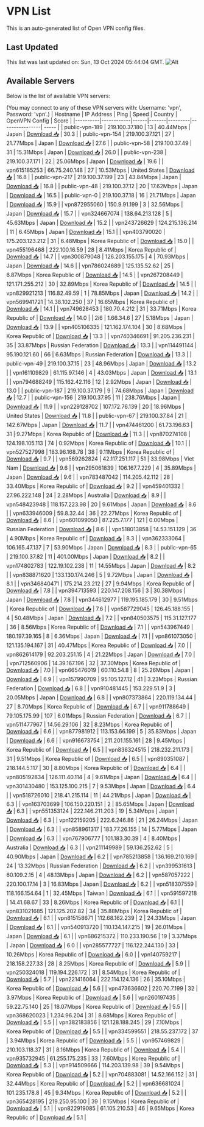 # VPN List

This is an auto-generated list of Open VPN config files.

## Last Updated

This list was last updated on: Sun, 13 Oct 2024 05:44:04 GMT.
![Alt](https://repobeats.axiom.co/api/embed/186b98318ef1479477931607c1ad7d823f12451f.svg "Repobeats analytics image")

## Available Servers

Below is the list of available VPN servers:

(You may connect to any of these VPN servers with: Username: 'vpn', Password: 'vpn'.)
| Hostname | IP Address | Ping | Speed | Country | OpenVPN Config | Score |
|----------|------------|------|-------|---------|----------------| ----- |
| public-vpn-189 | 219.100.37.180 | 13 | 40.44Mbps | Japan | [Download 📥](./configs/server_0_JP.ovpn) | 30.3 |
| public-vpn-154 | 219.100.37.121 | 27 | 21.77Mbps | Japan | [Download 📥](./configs/server_1_JP.ovpn) | 27.6 |
| public-vpn-58 | 219.100.37.49 | 31 | 15.31Mbps | Japan | [Download 📥](./configs/server_2_JP.ovpn) | 26.0 |
| public-vpn-238 | 219.100.37.171 | 22 | 25.06Mbps | Japan | [Download 📥](./configs/server_3_JP.ovpn) | 19.6 |
| vpn615185253 | 66.75.240.148 | 27 | 10.53Mbps | United States | [Download 📥](./configs/server_4_US.ovpn) | 16.8 |
| public-vpn-217 | 219.100.37.199 | 23 | 43.84Mbps | Japan | [Download 📥](./configs/server_5_JP.ovpn) | 16.8 |
| public-vpn-48 | 219.100.37.12 | 20 | 17.62Mbps | Japan | [Download 📥](./configs/server_6_JP.ovpn) | 16.5 |
| public-vpn-0 | 219.100.37.18 | 16 | 21.71Mbps | Japan | [Download 📥](./configs/server_7_JP.ovpn) | 15.9 |
| vpn872955060 | 150.9.91.199 | 3 | 32.56Mbps | Japan | [Download 📥](./configs/server_8_JP.ovpn) | 15.7 |
| vpn324667074 | 138.64.213.128 | 5 | 45.63Mbps | Japan | [Download 📥](./configs/server_9_JP.ovpn) | 15.2 |
| vpn243726629 | 124.215.136.214 | 11 | 6.45Mbps | Japan | [Download 📥](./configs/server_10_JP.ovpn) | 15.1 |
| vpn403790020 | 175.203.123.212 | 31 | 6.48Mbps | Korea Republic of | [Download 📥](./configs/server_11_KR.ovpn) | 15.0 |
| vpn455196468 | 222.100.16.59 | 28 | 8.41Mbps | Korea Republic of | [Download 📥](./configs/server_12_KR.ovpn) | 14.7 |
| vpn300879048 | 126.203.155.175 | 4 | 70.93Mbps | Japan | [Download 📥](./configs/server_13_JP.ovpn) | 14.6 |
| vpn786024689 | 125.135.52.62 | 25 | 6.87Mbps | Korea Republic of | [Download 📥](./configs/server_14_KR.ovpn) | 14.5 |
| vpn267208449 | 121.171.255.212 | 30 | 32.89Mbps | Korea Republic of | [Download 📥](./configs/server_15_KR.ovpn) | 14.5 |
| vpn829921213 | 116.82.49.59 | 1 | 78.85Mbps | Japan | [Download 📥](./configs/server_16_JP.ovpn) | 14.2 |
| vpn569941721 | 14.38.102.250 | 37 | 16.65Mbps | Korea Republic of | [Download 📥](./configs/server_17_KR.ovpn) | 14.1 |
| vpn749628453 | 180.70.4.212 | 31 | 33.71Mbps | Korea Republic of | [Download 📥](./configs/server_18_KR.ovpn) | 14.0 |
| 2i6 | 1.66.34.6 | 27 | 5.18Mbps | Japan | [Download 📥](./configs/server_19_JP.ovpn) | 13.9 |
| vpn405106335 | 121.162.174.104 | 30 | 8.68Mbps | Korea Republic of | [Download 📥](./configs/server_20_KR.ovpn) | 13.3 |
| vpn740346691 | 91.205.236.231 | 35 | 33.87Mbps | Russian Federation | [Download 📥](./configs/server_21_RU.ovpn) | 13.3 |
| vpn114491144 | 95.190.121.60 | 66 | 6.63Mbps | Russian Federation | [Download 📥](./configs/server_22_RU.ovpn) | 13.3 |
| public-vpn-49 | 219.100.37.15 | 23 | 48.96Mbps | Japan | [Download 📥](./configs/server_23_JP.ovpn) | 13.2 |
| vpn161109829 | 61.115.97.146 | 4 | 43.03Mbps | Japan | [Download 📥](./configs/server_24_JP.ovpn) | 13.1 |
| vpn794688249 | 115.162.42.116 | 12 | 2.92Mbps | Japan | [Download 📥](./configs/server_25_JP.ovpn) | 13.0 |
| public-vpn-187 | 219.100.37.179 | 9 | 74.68Mbps | Japan | [Download 📥](./configs/server_26_JP.ovpn) | 12.7 |
| public-vpn-156 | 219.100.37.95 | 11 | 238.76Mbps | Japan | [Download 📥](./configs/server_27_JP.ovpn) | 11.9 |
| vpn229128702 | 107.172.76.139 | 20 | 18.96Mbps | United States | [Download 📥](./configs/server_28_US.ovpn) | 11.8 |
| public-vpn-67 | 219.100.37.84 | 21 | 142.67Mbps | Japan | [Download 📥](./configs/server_29_JP.ovpn) | 11.7 |
| vpn474461200 | 61.73.196.63 | 31 | 9.27Mbps | Korea Republic of | [Download 📥](./configs/server_30_KR.ovpn) | 11.3 |
| vpn870274108 | 124.198.105.113 | 74 | 0.92Mbps | Korea Republic of | [Download 📥](./configs/server_31_KR.ovpn) | 10.1 |
| vpn527527998 | 183.96.168.78 | 38 | 9.11Mbps | Korea Republic of | [Download 📥](./configs/server_32_KR.ovpn) | 9.7 |
| vpn569262824 | 42.117.251.117 | 51 | 33.98Mbps | Viet Nam | [Download 📥](./configs/server_33_VN.ovpn) | 9.6 |
| vpn295061839 | 106.167.7.229 | 4 | 35.89Mbps | Japan | [Download 📥](./configs/server_34_JP.ovpn) | 9.6 |
| vpn783487042 | 114.205.42.112 | 28 | 33.40Mbps | Korea Republic of | [Download 📥](./configs/server_35_KR.ovpn) | 9.2 |
| vpn459401332 | 27.96.222.148 | 24 | 2.28Mbps | Australia | [Download 📥](./configs/server_36_AU.ovpn) | 8.9 |
| vpn548423948 | 118.157.223.98 | 20 | 9.61Mbps | Japan | [Download 📥](./configs/server_37_JP.ovpn) | 8.6 |
| vpn633946009 | 59.8.32.44 | 36 | 22.27Mbps | Korea Republic of | [Download 📥](./configs/server_38_KR.ovpn) | 8.6 |
| vpn601099050 | 87.225.7.177 | 121 | 0.00Mbps | Russian Federation | [Download 📥](./configs/server_39_RU.ovpn) | 8.6 |
| vpn518013858 | 14.53.151.129 | 36 | 4.90Mbps | Korea Republic of | [Download 📥](./configs/server_40_KR.ovpn) | 8.3 |
| vpn362333064 | 106.165.47.137 | 7 | 53.90Mbps | Japan | [Download 📥](./configs/server_41_JP.ovpn) | 8.3 |
| public-vpn-65 | 219.100.37.82 | 11 | 401.00Mbps | Japan | [Download 📥](./configs/server_42_JP.ovpn) | 8.2 |
| vpn174802783 | 122.19.102.238 | 11 | 14.55Mbps | Japan | [Download 📥](./configs/server_43_JP.ovpn) | 8.2 |
| vpn838871620 | 133.130.174.246 | 5 | 9.72Mbps | Japan | [Download 📥](./configs/server_44_JP.ovpn) | 8.1 |
| vpn346840471 | 175.214.23.212 | 27 | 9.94Mbps | Korea Republic of | [Download 📥](./configs/server_45_KR.ovpn) | 7.8 |
| vpn394713593 | 220.147.208.156 | 3 | 30.38Mbps | Japan | [Download 📥](./configs/server_46_JP.ovpn) | 7.8 |
| vpn344612977 | 119.195.185.179 | 30 | 9.51Mbps | Korea Republic of | [Download 📥](./configs/server_47_KR.ovpn) | 7.6 |
| vpn587729045 | 126.45.188.155 | 4 | 50.48Mbps | Japan | [Download 📥](./configs/server_48_JP.ovpn) | 7.2 |
| vpn840503575 | 115.31.127.177 | 36 | 8.56Mbps | Korea Republic of | [Download 📥](./configs/server_49_KR.ovpn) | 7.1 |
| vpn543967449 | 180.197.39.165 | 8 | 6.36Mbps | Japan | [Download 📥](./configs/server_50_JP.ovpn) | 7.1 |
| vpn861073050 | 121.135.194.167 | 31 | 40.47Mbps | Korea Republic of | [Download 📥](./configs/server_51_KR.ovpn) | 7.0 |
| vpn862614179 | 92.203.251.15 | 4 | 21.22Mbps | Japan | [Download 📥](./configs/server_52_JP.ovpn) | 7.0 |
| vpn712560906 | 14.39.167.196 | 32 | 37.30Mbps | Korea Republic of | [Download 📥](./configs/server_53_KR.ovpn) | 7.0 |
| vpn665476019 | 60.110.54.8 | 8 | 25.26Mbps | Japan | [Download 📥](./configs/server_54_JP.ovpn) | 6.9 |
| vpn157990709 | 95.105.127.12 | 41 | 3.23Mbps | Russian Federation | [Download 📥](./configs/server_55_RU.ovpn) | 6.8 |
| vpn910481445 | 153.229.51.9 | 3 | 20.05Mbps | Japan | [Download 📥](./configs/server_56_JP.ovpn) | 6.8 |
| vpn807373864 | 220.119.134.44 | 27 | 8.70Mbps | Korea Republic of | [Download 📥](./configs/server_57_KR.ovpn) | 6.7 |
| vpn911788649 | 79.105.175.99 | 107 | 6.01Mbps | Russian Federation | [Download 📥](./configs/server_58_RU.ovpn) | 6.7 |
| vpn511477967 | 14.56.29.106 | 32 | 8.23Mbps | Korea Republic of | [Download 📥](./configs/server_59_KR.ovpn) | 6.6 |
| vpn877981912 | 113.153.66.199 | 5 | 35.83Mbps | Japan | [Download 📥](./configs/server_60_JP.ovpn) | 6.6 |
| vpn916673754 | 211.201.155.161 | 28 | 9.45Mbps | Korea Republic of | [Download 📥](./configs/server_61_KR.ovpn) | 6.5 |
| vpn836324515 | 218.232.211.173 | 31 | 9.51Mbps | Korea Republic of | [Download 📥](./configs/server_62_KR.ovpn) | 6.5 |
| vpn890351087 | 218.144.5.117 | 30 | 8.80Mbps | Korea Republic of | [Download 📥](./configs/server_63_KR.ovpn) | 6.4 |
| vpn805192834 | 126.111.40.114 | 4 | 9.61Mbps | Japan | [Download 📥](./configs/server_64_JP.ovpn) | 6.4 |
| vpn301430480 | 153.125.100.215 | 7 | 9.53Mbps | Japan | [Download 📥](./configs/server_65_JP.ovpn) | 6.4 |
| vpn518726010 | 218.41.215.114 | 11 | 44.21Mbps | Japan | [Download 📥](./configs/server_66_JP.ovpn) | 6.3 |
| vpn163703699 | 106.150.220.151 | 2 | 85.65Mbps | Japan | [Download 📥](./configs/server_67_JP.ovpn) | 6.3 |
| vpn551353124 | 222.146.211.203 | 19 | 5.34Mbps | Japan | [Download 📥](./configs/server_68_JP.ovpn) | 6.3 |
| vpn122159205 | 222.6.246.86 | 21 | 26.24Mbps | Japan | [Download 📥](./configs/server_69_JP.ovpn) | 6.3 |
| vpn858961317 | 183.77.26.155 | 14 | 5.77Mbps | Japan | [Download 📥](./configs/server_70_JP.ovpn) | 6.3 |
| vpn767906777 | 101.183.30.39 | 4 | 8.40Mbps | Australia | [Download 📥](./configs/server_71_AU.ovpn) | 6.3 |
| vpn211149989 | 59.136.252.62 | 5 | 40.90Mbps | Japan | [Download 📥](./configs/server_72_JP.ovpn) | 6.2 |
| vpn785213858 | 136.169.210.169 | 24 | 13.32Mbps | Russian Federation | [Download 📥](./configs/server_73_RU.ovpn) | 6.2 |
| vpn399531613 | 60.109.2.15 | 4 | 48.13Mbps | Japan | [Download 📥](./configs/server_74_JP.ovpn) | 6.2 |
| vpn587057222 | 220.100.17.14 | 3 | 16.83Mbps | Japan | [Download 📥](./configs/server_75_JP.ovpn) | 6.2 |
| vpn518307559 | 118.166.154.64 | 1 | 32.45Mbps | Taiwan | [Download 📥](./configs/server_76_TW.ovpn) | 6.1 |
| vpn591597218 | 14.41.68.67 | 33 | 8.26Mbps | Korea Republic of | [Download 📥](./configs/server_77_KR.ovpn) | 6.1 |
| vpn831021685 | 121.125.202.82 | 34 | 35.88Mbps | Korea Republic of | [Download 📥](./configs/server_78_KR.ovpn) | 6.1 |
| vpn815158671 | 112.68.162.239 | 2 | 24.33Mbps | Japan | [Download 📥](./configs/server_79_JP.ovpn) | 6.1 |
| vpn540913720 | 110.134.147.215 | 19 | 26.01Mbps | Japan | [Download 📥](./configs/server_80_JP.ovpn) | 6.1 |
| vpn686215372 | 110.233.190.56 | 19 | 3.37Mbps | Japan | [Download 📥](./configs/server_81_JP.ovpn) | 6.0 |
| vpn285577727 | 116.122.244.130 | 33 | 10.26Mbps | Korea Republic of | [Download 📥](./configs/server_82_KR.ovpn) | 6.0 |
| vpn140759217 | 218.158.227.33 | 28 | 8.25Mbps | Korea Republic of | [Download 📥](./configs/server_83_KR.ovpn) | 5.9 |
| vpn250324018 | 119.194.226.172 | 31 | 8.54Mbps | Korea Republic of | [Download 📥](./configs/server_84_KR.ovpn) | 5.7 |
| vpn221416064 | 222.114.124.136 | 26 | 35.10Mbps | Korea Republic of | [Download 📥](./configs/server_85_KR.ovpn) | 5.6 |
| vpn473636602 | 220.70.7.199 | 32 | 3.97Mbps | Korea Republic of | [Download 📥](./configs/server_86_KR.ovpn) | 5.6 |
| vpn260197435 | 59.22.75.140 | 25 | 18.07Mbps | Korea Republic of | [Download 📥](./configs/server_87_KR.ovpn) | 5.5 |
| vpn368620023 | 1.234.96.204 | 31 | 8.68Mbps | Korea Republic of | [Download 📥](./configs/server_88_KR.ovpn) | 5.5 |
| vpn382183856 | 121.128.188.245 | 29 | 7.10Mbps | Korea Republic of | [Download 📥](./configs/server_89_KR.ovpn) | 5.5 |
| vpn334599551 | 218.55.237.172 | 37 | 3.94Mbps | Korea Republic of | [Download 📥](./configs/server_90_KR.ovpn) | 5.5 |
| vpn957469829 | 210.103.118.37 | 31 | 8.16Mbps | Korea Republic of | [Download 📥](./configs/server_91_KR.ovpn) | 5.4 |
| vpn935732945 | 61.255.175.235 | 33 | 7.60Mbps | Korea Republic of | [Download 📥](./configs/server_92_KR.ovpn) | 5.3 |
| vpn914509666 | 114.203.139.98 | 39 | 9.54Mbps | Korea Republic of | [Download 📥](./configs/server_93_KR.ovpn) | 5.2 |
| vpn704883081 | 14.52.166.152 | 31 | 32.44Mbps | Korea Republic of | [Download 📥](./configs/server_94_KR.ovpn) | 5.2 |
| vpn636681024 | 101.235.178.8 | 45 | 9.34Mbps | Korea Republic of | [Download 📥](./configs/server_95_KR.ovpn) | 5.2 |
| vpn365428195 | 219.250.95.100 | 39 | 9.15Mbps | Korea Republic of | [Download 📥](./configs/server_96_KR.ovpn) | 5.1 |
| vpn822919085 | 61.105.210.53 | 46 | 9.65Mbps | Korea Republic of | [Download 📥](./configs/server_97_KR.ovpn) | 5.1 |
